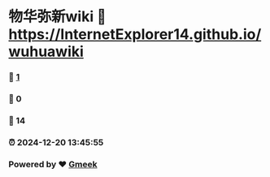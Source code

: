 # 物华弥新wiki :link: https://InternetExplorer14.github.io/wuhuawiki 
### :page_facing_up: [1](https://InternetExplorer14.github.io/wuhuawiki/tag.html) 
### :speech_balloon: 0 
### :hibiscus: 14 
### :alarm_clock: 2024-12-20 13:45:55 
### Powered by :heart: [Gmeek](https://github.com/Meekdai/Gmeek)
